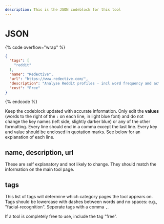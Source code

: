 ```yaml
---
description: This is the JSON codeblock for this tool
---
```


# JSON

{% code overflow="wrap" %}
```json
{
  "tags": [
    "reddit"
  ],
  "name": "Redective",
  "url": "https://www.redective.com/",
  "description": "Analyse Reddit profiles - incl word frequency and active hours",
  "cost": "Free"
}
```
{% endcode %}

Keep the codeblock updated with accurate information. Only edit the **values** (words to the right of the `:` on each line, in light blue font) and do not change the key names (left side, slightly darker blue) or any of the other formatting. Every line should end in a comma except the last line. Every key and value should be enclosed in quotation marks. See below for an explanation of each line.&#x20;

## name, description, url

These are self explanatory and not likely to change. They should match the information on the main tool page.

## tags

This list of tags will determine which category pages the tool appears on. Tags should be lowercase with dashes between words and no spaces: e.g., "facial-recognition". Seperate tags with a comma `,`.

If a tool is completely free to use, include the tag "free".

